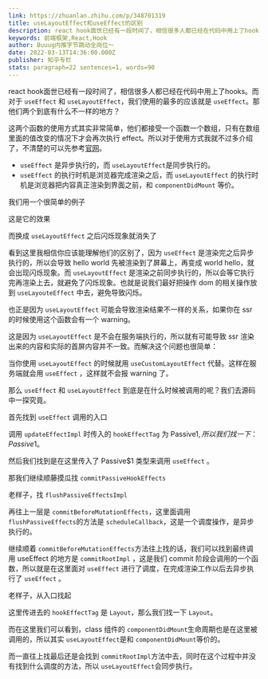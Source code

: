 ```yaml
---
link: https://zhuanlan.zhihu.com/p/348701319
title: useLayoutEffect和useEffect的区别
description: react hook面世已经有一段时间了，相信很多人都已经在代码中用上了hooks。而对于 useEffect 和 useLayoutEffect，我们使用的最多的应该就是useEffect。那他们两个到底有什么不一样的地方？使用方式这两个函数的使…
keywords: 前端框架,React,Hook
author: Buuug内推字节跳动全岗位～
date: 2022-03-13T14:36:00.000Z
publisher: 知乎专栏
stats: paragraph=22 sentences=1, words=90
---
```

react hook面世已经有一段时间了，相信很多人都已经在代码中用上了hooks。而对于 `useEffect` 和 `useLayoutEffect`，我们使用的最多的应该就是 `useEffect`。那他们两个到底有什么不一样的地方？

这两个函数的使用方式其实非常简单，他们都接受一个函数一个数组，只有在数组里面的值改变的情况下才会再次执行 effect。所以对于使用方式我就不过多介绍了，不清楚的可以先参考[官网](https://link.zhihu.com/?target=https%3A//zh-hans.reactjs.org/docs/hooks-reference.html)。

* `useEffect` 是异步执行的，而 `useLayoutEffect`是同步执行的。
* `useEffect` 的执行时机是浏览器完成渲染之后，而 `useLayoutEffect` 的执行时机是浏览器把内容真正渲染到界面之前，和 `componentDidMount` 等价。

我们用一个很简单的例子

这是它的效果

而换成 `useLayoutEffect` 之后闪烁现象就消失了

看到这里我相信你应该能理解他们的区别了，因为 `useEffect` 是渲染完之后异步执行的，所以会导致 hello world 先被渲染到了屏幕上，再变成 world hello，就会出现闪烁现象。而 `useLayoutEffect` 是渲染之前同步执行的，所以会等它执行完再渲染上去，就避免了闪烁现象。也就是说我们最好把操作 dom 的相关操作放到 `useLayouteEffect` 中去，避免导致闪烁。

也正是因为 `useLayoutEffect` 可能会导致渲染结果不一样的关系，如果你在 ssr 的时候使用这个函数会有一个 warning。

这是因为 `useLayoutEffect` 是不会在服务端执行的，所以就有可能导致 ssr 渲染出来的内容和实际的首屏内容并不一致。而解决这个问题也很简单：

当你使用 `useLayoutEffect` 的时候就用 `useCustomLayoutEffect` 代替。这样在服务端就会用 `useEffect` ，这样就不会报 warning 了。

那么 `useEffect` 和 `useLayoutEffect` 到底是在什么时候被调用的呢？我们去源码中一探究竟。

首先找到 `useEffect` 调用的入口

调用 `updateEffectImpl` 时传入的 `hookEffectTag` 为 Passive$1, 所以我们找一下：Passive$1。

然后我们找到是在这里传入了 Passive$1 类型来调用 `useEffect` 。

那我们继续顺藤摸瓜找 `commitPassiveHookEffects`

老样子，找 `flushPassiveEffectsImpl`

再往上一层是 `commitBeforeMutationEffects`，这里面调用 `flushPassiveEffects`的方法是 `scheduleCallback`，这是一个调度操作，是异步执行的。

继续顺着 `commitBeforeMutationEffects`方法往上找的话，我们可以找到最终调用 useEffect 的地方是 `commitRootImpl` ，这是我们 commit 阶段会调用的一个函数，所以就是在这里面对 `useEffect` 进行了调度，在完成渲染工作以后去异步执行了 `useEffect` 。

老样子，从入口找起

这里传进去的 `hookEffectTag` 是 `Layout`，那么我们找一下 `Layout`。

而在这里我们可以看到，class 组件的 `componentDidMount`生命周期也是在这里被调用的，所以其实 `useLayoutEffect`是和 `componentDidMount`等价的。

而一直往上找最后还是会找到 `commitRootImpl`方法中去，同时在这个过程中并没有找到什么调度的方法，所以 `useLayoutEffect`会同步执行。
